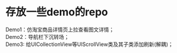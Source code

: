 # 存放一些demo的repo
Demo1：仿淘宝商品详情页上拉查看图文详情；  
Demo2：导航栏下沉转场；  
Demo3: 给UICollectionView等UIScrollView类及其子类添加刷新(解耦)；  
